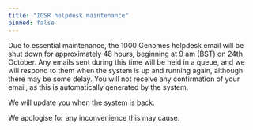 ```yaml
---
title: "IGSR helpdesk maintenance"
pinned: false
---
```


Due to essential maintenance, the 1000 Genomes helpdesk email will be shut down for approximately 48 hours, beginning at 9 am (BST) on 24th October. Any emails sent during this time will be held in a queue, and we will respond to them when the system is up and running again, although there may be some delay. You will not receive any confirmation of your email, as this is automatically generated by the system.

We will update you when the system is back.

We apologise for any inconvenience this may cause.



